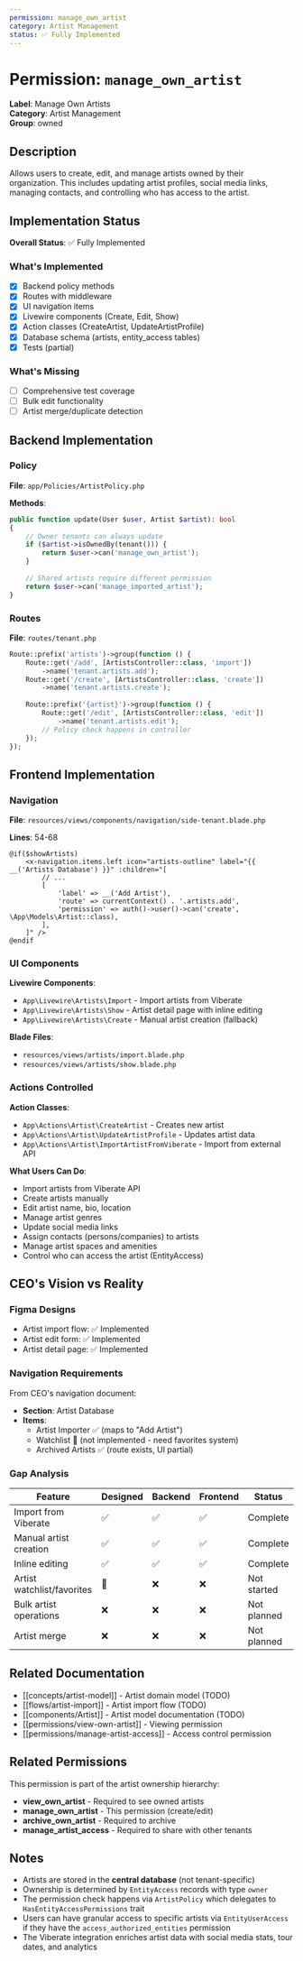 ```yaml
---
permission: manage_own_artist
category: Artist Management
status: ✅ Fully Implemented
---
```


# Permission: `manage_own_artist`

**Label**: Manage Own Artists  
**Category**: Artist Management  
**Group**: owned  

## Description

Allows users to create, edit, and manage artists owned by their organization. This includes updating artist profiles, social media links, managing contacts, and controlling who has access to the artist.

## Implementation Status

**Overall Status**: ✅ Fully Implemented

### What's Implemented

- [x] Backend policy methods
- [x] Routes with middleware
- [x] UI navigation items
- [x] Livewire components (Create, Edit, Show)
- [x] Action classes (CreateArtist, UpdateArtistProfile)
- [x] Database schema (artists, entity_access tables)
- [x] Tests (partial)

### What's Missing

- [ ] Comprehensive test coverage
- [ ] Bulk edit functionality
- [ ] Artist merge/duplicate detection

## Backend Implementation

### Policy

**File**: `app/Policies/ArtistPolicy.php`

**Methods**:
```php
public function update(User $user, Artist $artist): bool
{
    // Owner tenants can always update
    if ($artist->isOwnedBy(tenant())) {
        return $user->can('manage_own_artist');
    }
    
    // Shared artists require different permission
    return $user->can('manage_imported_artist');
}
```

### Routes

**File**: `routes/tenant.php`

```php
Route::prefix('artists')->group(function () {
    Route::get('/add', [ArtistsController::class, 'import'])
        ->name('tenant.artists.add');
    Route::get('/create', [ArtistsController::class, 'create'])
        ->name('tenant.artists.create');
    
    Route::prefix('{artist}')->group(function () {
        Route::get('/edit', [ArtistsController::class, 'edit'])
            ->name('tenant.artists.edit');
        // Policy check happens in controller
    });
});
```

## Frontend Implementation

### Navigation

**File**: `resources/views/components/navigation/side-tenant.blade.php`

**Lines**: 54-68

```blade
@if($showArtists)
    <x-navigation.items.left icon="artists-outline" label="{{ __('Artists Database') }}" :children="[
        // ...
        [
            'label' => __('Add Artist'),
            'route' => currentContext() . '.artists.add',
            'permission' => auth()->user()->can('create', \App\Models\Artist::class),
        ],
    ]" />
@endif
```

### UI Components

**Livewire Components**:
- `App\Livewire\Artists\Import` - Import artists from Viberate
- `App\Livewire\Artists\Show` - Artist detail page with inline editing
- `App\Livewire\Artists\Create` - Manual artist creation (fallback)

**Blade Files**:
- `resources/views/artists/import.blade.php`
- `resources/views/artists/show.blade.php`

### Actions Controlled

**Action Classes**:
- `App\Actions\Artist\CreateArtist` - Creates new artist
- `App\Actions\Artist\UpdateArtistProfile` - Updates artist data
- `App\Actions\Artist\ImportArtistFromViberate` - Import from external API

**What Users Can Do**:
- Import artists from Viberate API
- Create artists manually
- Edit artist name, bio, location
- Manage artist genres
- Update social media links
- Assign contacts (persons/companies) to artists
- Manage artist spaces and amenities
- Control who can access the artist (EntityAccess)

## CEO's Vision vs Reality

### Figma Designs

- Artist import flow: ✅ Implemented
- Artist edit form: ✅ Implemented
- Artist detail page: ✅ Implemented

### Navigation Requirements

From CEO's navigation document:

- **Section**: Artist Database
- **Items**: 
  - Artist Importer ✅ (maps to "Add Artist")
  - Watchlist 🎨 (not implemented - need favorites system)
  - Archived Artists ✅ (route exists, UI partial)

### Gap Analysis

| Feature | Designed | Backend | Frontend | Status |
|---------|----------|---------|----------|--------|
| Import from Viberate | ✅ | ✅ | ✅ | Complete |
| Manual artist creation | ✅ | ✅ | ✅ | Complete |
| Inline editing | ✅ | ✅ | ✅ | Complete |
| Artist watchlist/favorites | 🎨 | ❌ | ❌ | Not started |
| Bulk artist operations | ❌ | ❌ | ❌ | Not planned |
| Artist merge | ❌ | ❌ | ❌ | Not planned |

## Related Documentation

- [[concepts/artist-model]] - Artist domain model (TODO)
- [[flows/artist-import]] - Artist import flow (TODO)
- [[components/Artist]] - Artist model documentation (TODO)
- [[permissions/view-own-artist]] - Viewing permission
- [[permissions/manage-artist-access]] - Access control permission

## Related Permissions

This permission is part of the artist ownership hierarchy:

- **view_own_artist** - Required to see owned artists
- **manage_own_artist** - This permission (create/edit)
- **archive_own_artist** - Required to archive
- **manage_artist_access** - Required to share with other tenants

## Notes

- Artists are stored in the **central database** (not tenant-specific)
- Ownership is determined by `EntityAccess` records with type `owner`
- The permission check happens via `ArtistPolicy` which delegates to `HasEntityAccessPermissions` trait
- Users can have granular access to specific artists via `EntityUserAccess` if they have the `access_authorized_entities` permission
- The Viberate integration enriches artist data with social media stats, tour dates, and analytics

